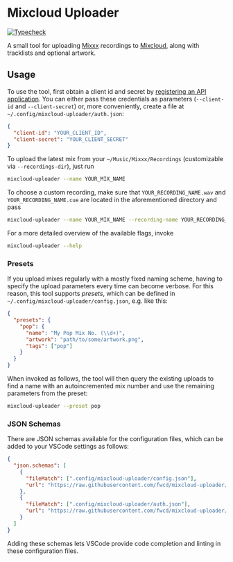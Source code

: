 # Mixcloud Uploader

[![Typecheck](https://github.com/fwcd/mixcloud-uploader/actions/workflows/typecheck.yml/badge.svg)](https://github.com/fwcd/mixcloud-uploader/actions/workflows/typecheck.yml)

A small tool for uploading [Mixxx](https://www.mixxx.org) recordings to [Mixcloud](https://www.mixcloud.com), along with tracklists and optional artwork.

## Usage

To use the tool, first obtain a client id and secret by [registering an API application](https://www.mixcloud.com/developers/create/). You can either pass these credentials as parameters (`--client-id` and `--client-secret`) or, more conveniently, create a file at `~/.config/mixcloud-uploader/auth.json`:

```json
{
  "client-id": "YOUR_CLIENT_ID",
  "client-secret": "YOUR_CLIENT_SECRET"
}
```

To upload the latest mix from your `~/Music/Mixxx/Recordings` (customizable via `--recordings-dir`), just run

```sh
mixcloud-uploader --name YOUR_MIX_NAME
```

To choose a custom recording, make sure that `YOUR_RECORDING_NAME.wav` and `YOUR_RECORDING_NAME.cue` are located in the aforementioned directory and pass

```sh
mixcloud-uploader --name YOUR_MIX_NAME --recording-name YOUR_RECORDING_NAME
```

For a more detailed overview of the available flags, invoke

```sh
mixcloud-uploader --help
```

### Presets

If you upload mixes regularly with a mostly fixed naming scheme, having to specify the upload parameters every time can become verbose. For this reason, this tool supports _presets_, which can be defined in `~/.config/mixcloud-uploader/config.json`, e.g. like this:

```json
{
  "presets": {
    "pop": {
      "name": "My Pop Mix No. (\\d+)",
      "artwork": "path/to/some/artwork.png",
      "tags": ["pop"]
    }
  }
}
```

When invoked as follows, the tool will then query the existing uploads to find a name with an autoincremented mix number and use the remaining parameters from the preset:

```sh
mixcloud-uploader --preset pop
```

### JSON Schemas

There are JSON schemas available for the configuration files, which can be added to your VSCode settings as follows:

```json
{
  "json.schemas": [
    {
      "fileMatch": [".config/mixcloud-uploader/config.json"],
      "url": "https://raw.githubusercontent.com/fwcd/mixcloud-uploader/main/config.schema.json"
    },
    {
      "fileMatch": [".config/mixcloud-uploader/auth.json"],
      "url": "https://raw.githubusercontent.com/fwcd/mixcloud-uploader/main/auth.schema.json"
    }
  ]
}
```

Adding these schemas lets VSCode provide code completion and linting in these configuration files.

